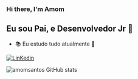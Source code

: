 
### Hi there, I'm Amom 


## Eu sou Pai, e Desenvolvedor Jr 👋

- 📚 Eu estudo tudo atualmente 🤣


[![LinKedin](https://img.shields.io/badge/LinkedIn-0077B5?style=for-the-badge&logo=linkedin&logoColor=white
)](https://www.linkedin.com/in/amom-santos-de-almeida-718618209/)


![amomsantos GitHub stats](https://github-readme-stats.vercel.app/api?username=amomsantos&show_icons=true&theme=dracula)


